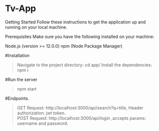 # Tv-App

Getting Started
Follow these instructions to get the application up and running on your local machine.

Prerequisites
Make sure you have the following installed on your machine:

Node.js (version >= 12.0.0)
npm (Node Package Manager)

#Installation
> Navigate to the project directory: cd app/
> Install the dependencies: npm i 

#Run the server
> npm start

#Endpoints.
> GET Request: http://localhost:3000/api/search?q=title, Header authorization: jwt token.\
> POST Request: http://localhost:3000/api/login ,accepts params: username and password.
